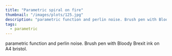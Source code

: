 ```yaml
---
title: "Parametric spiral on fire"
thumbnail: "/images/plots/125.jpg"
description: "parametric function and perlin noise. Brush pen with Bloody Brexit ink on A4 bristol."
tags:
  - parametric
---
```


parametric function and perlin noise. Brush pen with Bloody Brexit ink on A4 bristol.
